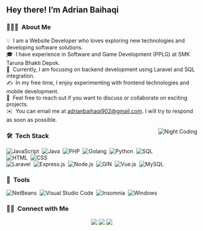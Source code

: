 <h2>Hey there! I’m Adrian Baihaqi</h2>
<p></p>
<h3 id="-about-me">👨🏻‍💻 &nbsp;About Me</h3>
<p>
💡 &nbsp;I am a Website Developer who loves exploring new technologies and developing software solutions.<br>
🎓 &nbsp;I have experience in Software and Game Development (PPLG) at SMK Taruna Bhakti Depok.<br>
🌱 &nbsp;Currently, I am focusing on backend development using Laravel and SQL integration.<br>
✍️ &nbsp;In my free time, I enjoy experimenting with frontend technologies and mobile development.<br>
💬 &nbsp;Feel free to reach out if you want to discuss or collaborate on exciting projects.<br>
✉️ &nbsp;You can email me at <a href="mailto:adrianbaihaqi902@gmail.com">adrianbaihaqi902@gmail.com</a>. I will try to respond as soon as possible.<br>
</p>
<img alt="Night Coding" src="https://user-images.githubusercontent.com/74038190/212748842-9fcbad5b-6173-4175-8a61-521f3dbb7514.gif" align="right">
<h3 id="-tech-stack">🛠 &nbsp;Tech Stack</h3>
<p>
<img src="https://img.shields.io/badge/-JavaScript-05122A?style=flat&logo=javascript" alt="JavaScript">&nbsp;
<img src="https://img.shields.io/badge/-Java-05122A?style=flat&logo=java&logoColor=FFA518" alt="Java">&nbsp;
<img src="https://img.shields.io/badge/-PHP-05122A?style=flat&logo=php&logoColor=777BB4" alt="PHP">&nbsp;
<img src="https://img.shields.io/badge/-Golang-05122A?style=flat&logo=go&logoColor=00ADD8" alt="Golang">&nbsp;
<img src="https://img.shields.io/badge/-Python-05122A?style=flat&logo=python" alt="Python">&nbsp;
<img src="https://img.shields.io/badge/-SQL-05122A?style=flat&logo=mysql&logoColor=4479A1" alt="SQL"><br>
<img src="https://img.shields.io/badge/-HTML-05122A?style=flat&logo=html5" alt="HTML">&nbsp;
<img src="https://img.shields.io/badge/-CSS-05122A?style=flat&logo=css3&logoColor=1572B6" alt="CSS"><br>
<img src="https://img.shields.io/badge/-Laravel-05122A?style=flat&logo=laravel&logoColor=FF2D20" alt="Laravel">&nbsp;
<img src="https://img.shields.io/badge/-Express.js-05122A?style=flat&logo=express&logoColor=white" alt="Express.js">&nbsp;
<img src="https://img.shields.io/badge/-Node.js-05122A?style=flat&logo=node.js" alt="Node.js">&nbsp;
<img src="https://img.shields.io/badge/-GIN-05122A?style=flat&logo=go&logoColor=00ADD8" alt="GIN">&nbsp;
<img src="https://img.shields.io/badge/-Vue.js-05122A?style=flat&logo=vue.js&logoColor=4FC08D" alt="Vue.js">&nbsp;
<img src="https://img.shields.io/badge/-MySQL-05122A?style=flat&logo=mysql&logoColor=4479A1" alt="MySQL">
</p>
<h3 id="-tools">🔧 &nbsp;Tools</h3>
<p>
<img src="https://img.shields.io/badge/-NetBeans-05122A?style=flat&logo=apache-netbeans-ide&logoColor=1B6AC6" alt="NetBeans">&nbsp;
<img src="https://img.shields.io/badge/-Visual%20Studio%20Code-05122A?style=flat&logo=visual-studio-code&logoColor=007ACC" alt="Visual Studio Code">&nbsp;
<img src="https://img.shields.io/badge/-Insomnia-05122A?style=flat&logo=insomnia&logoColor=4000BF" alt="Insomnia">&nbsp;
<img src="https://img.shields.io/badge/-Windows-05122A?style=flat&logo=windows&logoColor=0078D6" alt="Windows">
</p>
<h3 id="-connect-with-me">🤝🏻 &nbsp;Connect with Me</h3>
<p align="center">
<a href="https://www.linkedin.com/in/adrian-baihaqi-069a71303/"><img src="https://img.shields.io/badge/-Adrian%20Baihaqi-0077B5?style=flat&logo=Linkedin&logoColor=white"></a>
<a href="mailto:adrianbaihaqi902@gmail.com"><img src="https://img.shields.io/badge/-adrianbaihaqi902@gmail.com-D14836?style=flat&logo=Gmail&logoColor=white"></a>
<a href="https://github.com/KRNCw5936/"><img src="https://img.shields.io/badge/-@adrianbaihaqi-181717?style=flat&logo=github&logoColor=white"></a>
</p>

